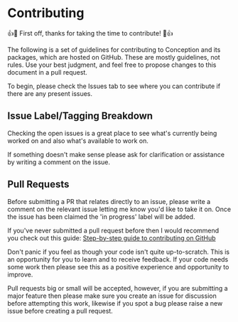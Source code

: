 # Contributing

👍🎉 First off, thanks for taking the time to contribute! 🎉👍

The following is a set of guidelines for contributing to Conception and its packages, which are hosted on GitHub. These are mostly guidelines, not rules. Use your best judgment, and feel free to propose changes to this document in a pull request.

To begin, please check the Issues tab to see where you can contribute if there are any present issues.

## Issue Label/Tagging Breakdown

Checking the open issues is a great place to see what's currently being worked on and also what's available to work on.

If something doesn't make sense please ask for clarification or assistance by writing a comment on the issue.

## Pull Requests

Before submitting a PR that relates directly to an issue, please write a comment on the relevant issue letting me know you'd like to take it on. Once the issue has been claimed the 'in progress' label will be added.

If you've never submitted a pull request before then I would recommend you check out this guide: [Step-by-step guide to contributing on GitHub](https://www.dataschool.io/how-to-contribute-on-github/)

Don't panic if you feel as though your code isn't quite up-to-scratch. This is an opportunity for you to learn and to receive feedback. If your code needs some work then please see this as a positive experience and opportunity to improve.

Pull requests big or small will be accepted, however, if you are submitting a major feature then please make sure you create an issue for discussion before attempting this work, likewise if you spot a bug please raise a new issue before creating a pull request.